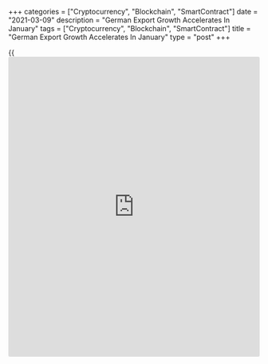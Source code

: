 +++
categories = ["Cryptocurrency", "Blockchain", "SmartContract"]
date = "2021-03-09"
description = "German Export Growth Accelerates In January"
tags = ["Cryptocurrency", "Blockchain", "SmartContract"]
title = "German Export Growth Accelerates In January"
type = "post"
+++

{{<iframe id="large-banner" src="https://www.bounty.group/#slide=22.0" width="100%" height="600" scrolling="no" style="border: 0px solid rgb(216, 221, 230); border-radius: 3px;">}}

Germany's exports growth accelerated in January, while imports logged a
faster than expected decline, data from Destatis revealed on Tuesday.

Exports grew unexpectedly by 1.4 percent month-on-month, faster than the
0.4 percent rise in December. Economists had forecast a decline of 1.2
percent.

At the same time, imports decreased 4.7 percent after staying flat in
the previous month. Imports were expected to drop 0.5 percent.

As a result, the trade surplus rose to a seasonally adjusted EUR 22.2
billion from EUR 16.4 billion in the prior month.

On a yearly basis, exports decreased 8 percent and imports dropped 9.8
percent. The trade surplus, on an unadjusted basis, increased to EUR
14.3 billion from EUR 13.7 billion in the same period last year.

Data showed that the current account surplus totaled EUR 16.9 billion
versus EUR 15.9 billion last year.

For comments and feedback [contact](https://www.playgroundfx.com/contact/): editorial@rtt[news](https://www.letsplayfx.com/blog/forex-news-website/).com

[Economic News][1]

 **What parts of the world are seeing the best (and worst) economic
performances lately? Click[here][2] to check out our [Econ Scorecard][2]
and find out! See up-to-the-moment [ranking](https://www.playgroundfx.com/blog/crypto-exchange-ranking/)s for the best and worst
performers in [GDP][3], [unemployment rate][4], [inflation][5] and much
more.**

   1. www.rtt[news](https://www.letsplayfx.com/blog/forex-news-website/).com/Content/EconomicNews.aspx
   2. www.rtt[news](https://www.letsplayfx.com/blog/forex-news-website/).com/economic-scorecard/world-rank/PPI/highest-performance.aspx
   3. www.rtt[news](https://www.letsplayfx.com/blog/forex-news-website/).com/economic-scorecard/world-rank/GDP/highest-performance.aspx
   4. www.rtt[news](https://www.letsplayfx.com/blog/forex-news-website/).com/economic-scorecard/world-rank/unemployment-rate/lowest-performance.aspx
   5. www.rtt[news](https://www.letsplayfx.com/blog/forex-news-website/).com/economic-scorecard/world-rank/CPI/highest-performance.aspx